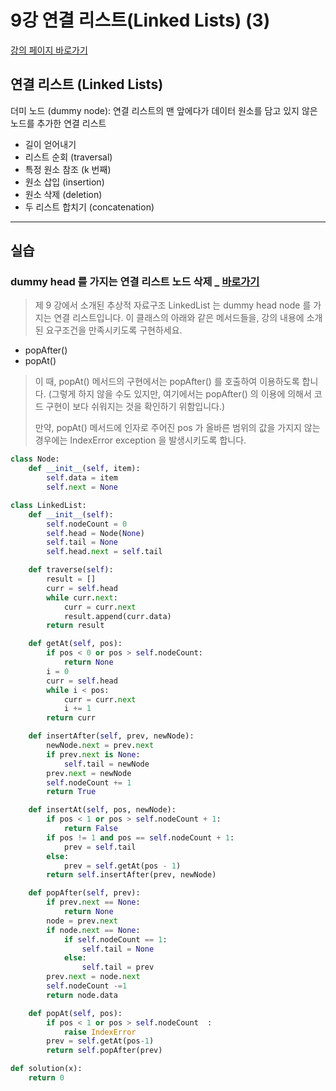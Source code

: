 # 9강 연결 리스트(Linked Lists) (3)

[강의 페이지 바로가기](https://school.programmers.co.kr/learn/courses/57/lessons/13816)

## 연결 리스트 (Linked Lists)

더미 노드 (dummy node): 연결 리스트의 맨 앞에다가 데이터 원소를 담고 있지 않은 노드를 추가한 연결 리스트

- 길이 얻어내기
- 리스트 순회 (traversal)
- 특정 원소 참조 (k 번째)
- 원소 삽입 (insertion)
- 원소 삭제 (deletion)
- 두 리스트 합치기 (concatenation)

---

## 실습

### dummy head 를 가지는 연결 리스트 노드 삭제 \_ [바로가기](https://school.programmers.co.kr/learn/courses/57/lessons/13781)

> 제 9 강에서 소개된 추상적 자료구조 LinkedList 는 dummy head node 를 가지는 연결 리스트입니다. 이 클래스의 아래와 같은 메서드들을, 강의 내용에 소개된 요구조건을 만족시키도록 구현하세요.

- popAfter()
- popAt()

> 이 때, popAt() 메서드의 구현에서는 popAfter() 를 호출하여 이용하도록 합니다. (그렇게 하지 않을 수도 있지만, 여기에서는 popAfter() 의 이용에 의해서 코드 구현이 보다 쉬워지는 것을 확인하기 위함입니다.)
>
> 만약, popAt() 메서드에 인자로 주어진 pos 가 올바른 범위의 값을 가지지 않는 경우에는 IndexError exception 을 발생시키도록 합니다.

```python
class Node:
    def __init__(self, item):
        self.data = item
        self.next = None

class LinkedList:
    def __init__(self):
        self.nodeCount = 0
        self.head = Node(None)
        self.tail = None
        self.head.next = self.tail

    def traverse(self):
        result = []
        curr = self.head
        while curr.next:
            curr = curr.next
            result.append(curr.data)
        return result

    def getAt(self, pos):
        if pos < 0 or pos > self.nodeCount:
            return None
        i = 0
        curr = self.head
        while i < pos:
            curr = curr.next
            i += 1
        return curr

    def insertAfter(self, prev, newNode):
        newNode.next = prev.next
        if prev.next is None:
            self.tail = newNode
        prev.next = newNode
        self.nodeCount += 1
        return True

    def insertAt(self, pos, newNode):
        if pos < 1 or pos > self.nodeCount + 1:
            return False
        if pos != 1 and pos == self.nodeCount + 1:
            prev = self.tail
        else:
            prev = self.getAt(pos - 1)
        return self.insertAfter(prev, newNode)

    def popAfter(self, prev):
        if prev.next == None:
            return None
        node = prev.next
        if node.next == None:
            if self.nodeCount == 1:
                self.tail = None
            else:
                self.tail = prev
        prev.next = node.next
        self.nodeCount -=1
        return node.data

    def popAt(self, pos):
        if pos < 1 or pos > self.nodeCount  :
            raise IndexError
        prev = self.getAt(pos-1)
        return self.popAfter(prev)

def solution(x):
    return 0
```
